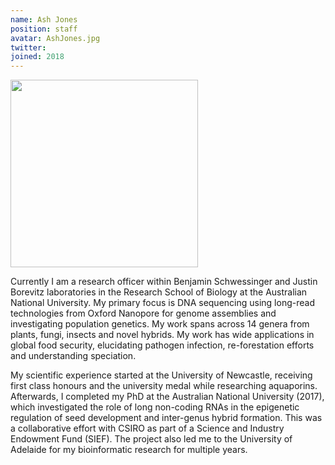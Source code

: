 ```yaml
---
name: Ash Jones
position: staff
avatar: AshJones.jpg
twitter:
joined: 2018
---
```


<img width="300" height="300" src="{{site.baseurl}}/images/people/{{page.avatar}}" data-action="zoom">

Currently I am a research officer within Benjamin Schwessinger and Justin Borevitz laboratories in the Research School of Biology at the Australian National University. My primary focus is DNA sequencing using long-read technologies from Oxford Nanopore for genome assemblies and investigating population genetics. My work spans across 14 genera from plants, fungi, insects and novel hybrids. My work has wide applications in global food security, elucidating pathogen infection, re-forestation efforts and understanding speciation.

My scientific experience started at the University of Newcastle, receiving first class honours and the university medal while researching aquaporins. Afterwards, I completed my PhD at the Australian National University (2017), which investigated the role of long non-coding RNAs in the epigenetic regulation of seed development and inter-genus hybrid formation. This was a collaborative effort with CSIRO as part of a Science and Industry Endowment Fund (SIEF). The project also led me to the University of Adelaide for my bioinformatic research for multiple years.
